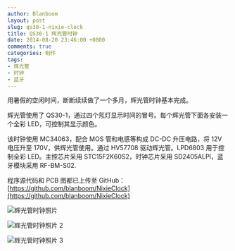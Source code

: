```yaml
---
author: Blanboom
layout: post
slug: qs30-1-nixie-clock
title: QS30-1 辉光管时钟
date: 2014-08-20 23:46:00 +0800
comments: true
categories: 制作
tags:
- 辉光管
- 时钟
- 蓝牙
---
```


用暑假的空闲时间，断断续续做了一个多月，辉光管时钟基本完成。

辉光管使用了 QS30-1，通过四个氖灯显示时间的冒号。每个辉光管下面各安装一个全彩 LED，可控制其显示颜色。

该时钟使用 MC34063，配合 MOS 管和电感等构成 DC-DC 升压电路，将 12V 电压升至 170V，供辉光管使用。通过 HV57708 驱动辉光管。LPD6803 用于控制全彩 LED。主控芯片采用 STC15F2K60S2，时钟芯片采用 SD2405ALPI，蓝牙模块采用 RF-BM-S02.

程序源代码和 PCB 图都已上传至 GitHub：[https://github.com/blanboom/NixieClock](https://github.com/blanboom/NixieClock)

![辉光管时钟照片](images/2014/08/NixieClock.jpg)

<!-- more -->

![辉光管时钟照片 2](images/2014/08/NixieClock_2.jpg)

![辉光管时钟照片 3](images/2014/08/NixieClock_4.jpg)

